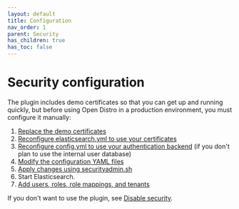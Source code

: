 ```yaml
---
layout: default
title: Configuration
nav_order: 1
parent: Security
has_children: true
has_toc: false
---
```


# Security configuration

The plugin includes demo certificates so that you can get up and running quickly, but before using Open Distro in a production environment, you must configure it manually:

1. [Replace the demo certificates](../../install/docker-security/)
1. [Reconfigure elasticsearch.yml to use your certificates](tls/)
1. [Reconfigure config.yml to use your authentication backend](configuration/) (if you don't plan to use the internal user database)
1. [Modify the configuration YAML files](yaml/)
1. [Apply changes using securityadmin.sh](security-admin/)
1. Start Elasticsearch.
1. [Add users, roles, role mappings, and tenants](../access-control/)

If you don't want to use the plugin, see [Disable security](disable/).
